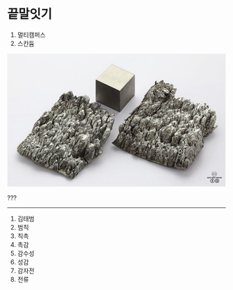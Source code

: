 # 끝말잇기
1. 멀티캠퍼스
2. 스칸듐

![스칸듐](README.assets/2279aed768cd753f8d97e1d8be98d8d98b1eb300eedc3b0f1556a7c8f433d42a81fd76cb4184fdfc6782a2dab0ffb3fb3c19ec44f6629032636ceee15dd501db1a6c7aa91fa0fb1554a99ffcc90c4e4e.jpeg)

???

---

1. 김태범
2. 범칙
3. 칙촉
4. 촉감
5. 감수성
6. 성감
7. 감자전
8. 전류